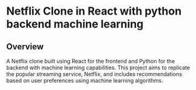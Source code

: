 # Netflix Clone in React with python backend machine learning

## Overview

<p>
A Netflix clone built using React for the frontend and Python for the backend with machine learning capabilities. This project aims to replicate the popular streaming service, Netflix, and includes recommendations based on user preferences using machine learning algorithms.
</p>